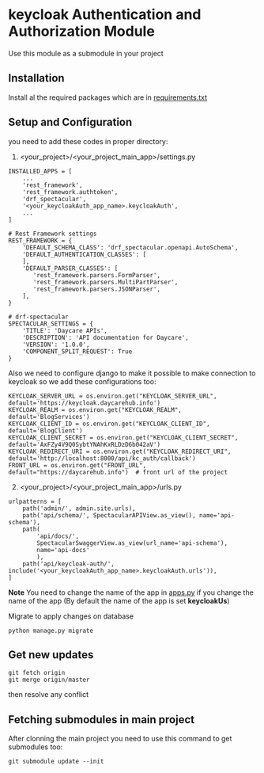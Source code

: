 # keycloak Authentication and Authorization Module

Use this module as a submodule in your project

## Installation
Install al the required packages which are in [requirements.txt](requirements.txt)

## Setup and Configuration

you need to add these codes in proper directory:

1. <your_project>/<your_project_main_app>/settings.py
```
INSTALLED_APPS = [
    ...
    'rest_framework',
    'rest_framework.authtoken',
    'drf_spectacular',
    '<your_keycloakAuth_app_name>.keycloakAuth',
    ...
]

# Rest Framework settings
REST_FRAMEWORK = {
    'DEFAULT_SCHEMA_CLASS': 'drf_spectacular.openapi.AutoSchema',
    'DEFAULT_AUTHENTICATION_CLASSES': [
    ],
    'DEFAULT_PARSER_CLASSES': [
       'rest_framework.parsers.FormParser',
       'rest_framework.parsers.MultiPartParser',
       'rest_framework.parsers.JSONParser',
    ],
}

# drf-spectacular
SPECTACULAR_SETTINGS = {
    'TITLE': 'Daycare APIs',
    'DESCRIPTION': 'API documentation for Daycare',
    'VERSION': '1.0.0',
    'COMPONENT_SPLIT_REQUEST': True
}

```
Also we need to configure django to make it possible to make connection to keycloak
so we add these configurations too:
```
KEYCLOAK_SERVER_URL = os.environ.get("KEYCLOAK_SERVER_URL", default='https://keycloak.daycarehub.info')
KEYCLOAK_REALM = os.environ.get("KEYCLOAK_REALM", default='BlogServices')
KEYCLOAK_CLIENT_ID = os.environ.get("KEYCLOAK_CLIENT_ID", default='BlogClient')
KEYCLOAK_CLIENT_SECRET = os.environ.get("KEYCLOAK_CLIENT_SECRET", default='AxFZy4V9Q0SybtYNAhKxRLDzD6b042aV')
KEYCLOAK_REDIRECT_URI = os.environ.get("KEYCLOAK_REDIRECT_URI", default='http://localhost:8000/api/kc_auth/callback')
FRONT_URL = os.environ.get("FRONT_URL", default="https://daycarehub.info")  # front url of the project
```


2. <your_project>/<your_project_main_app>/urls.py
```
urlpatterns = [
    path('admin/', admin.site.urls),
    path('api/schema/', SpectacularAPIView.as_view(), name='api-schema'),
    path(
        'api/docs/',
        SpectacularSwaggerView.as_view(url_name='api-schema'),
        name='api-docs'
        ),
    path('api/keycloak-auth/', include('<your_keycloakAuth_app_name>.keycloakAuth.urls')),
]

```

**Note**
You need to change the name of the app in [apps.py](keycloakAuth/apps.py) if you change the name of the app (By default the name of the app is set **keycloakUs**)

Migrate to apply changes on database
```
python manage.py migrate
```

## Get new updates

```
git fetch origin
git merge origin/master
```

then resolve any conflict

## Fetching submodules in main project
After clonning the main project you need to use this command to get submodules too:
```
git submodule update --init
```